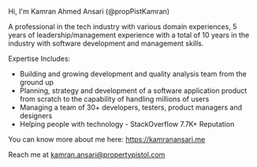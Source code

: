 Hi, I'm Kamran Ahmed Ansari (@propPistKamran)

A professional in the tech industry with various domain experiences, 5 years of leadership/management experience with a total of 10 years in the industry with software development and management skills.

Expertise Includes:

- Building and growing development and quality analysis team from the ground up
- Planning, strategy and development of a software application product from scratch to the capability of handling millions of users
- Managing a team of 30+ developers, testers, product managers and designers
- Helping people with technology - StackOverflow 7.7K+ Reputation

You can know more about me here: https://kamranansari.me

Reach me at kamran.ansari@propertypistol.com
